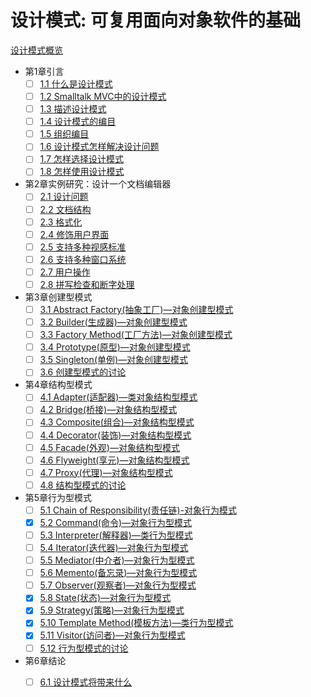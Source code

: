 # 设计模式:  可复用面向对象软件的基础  
[设计模式概览](../../md/design-pattern/previewer.md)  
- 第1章引言
  - [ ] [1.1 什么是设计模式]()  
  - [ ] [1.2 Smalltalk MVC中的设计模式]()  
  - [ ] [1.3 描述设计模式]()  
  - [ ] [1.4 设计模式的编目]()  
  - [ ] [1.5 组织编目]()  
  - [ ] [1.6 设计模式怎样解决设计问题]()  
  - [ ] [1.7 怎样选择设计模式]()  
  - [ ] [1.8 怎样使用设计模式]()  
- 第2章实例研究：设计一个文档编辑器
  - [ ] [2.1 设计问题]()  
  - [ ] [2.2 文档结构]()  
  - [ ] [2.3 格式化]()  
  - [ ] [2.4 修饰用户界面]()  
  - [ ] [2.5 支持多种视感标准]()  
  - [ ] [2.6 支持多种窗口系统]()  
  - [ ] [2.7 用户操作]()  
  - [ ] [2.8 拼写检查和断字处理]()  
- 第3章创建型模式
  - [ ] [3.1 Abstract Factory(抽象工厂)—对象创建型模式]()  
  - [ ] [3.2 Builder(生成器)—对象创建型模式]()  
  - [ ] [3.3 Factory Method(工厂方法)—对象创建型模式]()  
  - [ ] [3.4 Prototype(原型)—对象创建型模式]()  
  - [ ] [3.5 Singleton(单例)—对象创建型模式]()  
  - [ ] [3.6 创建型模式的讨论]()  
- 第4章结构型模式
  - [ ] [4.1 Adapter(适配器)—类对象结构型模式]()  
  - [ ] [4.2 Bridge(桥接)—对象结构型模式]()  
  - [ ] [4.3 Composite(组合)—对象结构型模式]()  
  - [ ] [4.4 Decorator(装饰)—对象结构型模式]()  
  - [ ] [4.5 Facade(外观)—对象结构型模式]()  
  - [ ] [4.6 Flyweight(享元)—对象结构型模式]()  
  - [ ] [4.7 Proxy(代理)—对象结构型模式]()  
  - [ ] [4.8 结构型模式的讨论]()  
- 第5章行为型模式
  - [ ] [5.1 Chain of Responsibility(责任链)-对象行为模式]()  
  - [x] [5.2 Command(命令)—对象行为型模式](../../md/design-pattern/5-2-command.md)  
  - [ ] [5.3 Interpreter(解释器)—类行为型模式]()  
  - [ ] [5.4 Iterator(迭代器)—对象行为型模式]()  
  - [ ] [5.5 Mediator(中介者)—对象行为型模式]()  
  - [ ] [5.6 Memento(备忘录)—对象行为型模式]()  
  - [ ] [5.7 Observer(观察者)—对象行为型模式]()  
  - [x] [5.8 State(状态)—对象行为型模式](5-8-State.md)  
  - [x] [5.9 Strategy(策略)—对象行为型模式](5-9-Strategy.md)  
  - [x] [5.10 Template Method(模板方法)—类行为型模式](5-10-Template.md)  
  - [x] [5.11 Visitor(访问者)—对象行为型模式](5-11-visitor.md)  
  - [ ] [5.12 行为型模式的讨论]()  
- 第6章结论
  - [ ] [6.1 设计模式将带来什么]()  

